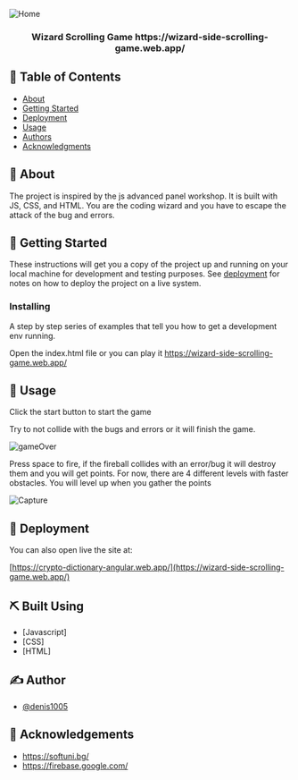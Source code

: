 
![Home](https://user-images.githubusercontent.com/19151979/212089031-06710533-df58-42fa-bd1b-0e54e5d52612.PNG)

<h3 align="center">Wizard Scrolling Game  https://wizard-side-scrolling-game.web.app/</h3>

## 📝 Table of Contents
- [About](#about)
- [Getting Started](#getting_started)
- [Deployment](#deployment)
- [Usage](#usage)
- [Authors](#authors)
- [Acknowledgments](#acknowledgement)

## 🧐 About <a name = "about"></a>

The project is inspired by the js advanced panel workshop. It is built with JS, CSS, and HTML. You are the coding wizard and you have to escape the attack of the bug and errors.


## 🏁 Getting Started <a name = "getting_started"></a>
These instructions will get you a copy of the project up and running on your local machine for development and testing purposes. See [deployment](#deployment) for notes on how to deploy the project on a live system.


### Installing
A step by step series of examples that tell you how to get a development env running.

Open the index.html file or you can play it  https://wizard-side-scrolling-game.web.app/

## 🎈 Usage <a name="usage"></a>

Click the start button to start the game

Try to not collide with the bugs and errors or it will finish the game.

 ![gameOver](https://user-images.githubusercontent.com/19151979/212089935-b94bccb6-7303-426e-a9c8-ca4a2ed5eb2a.PNG)

Press space to fire, if the fireball collides with an error/bug it will destroy them and you will get points. For now, there are 4 different levels with faster obstacles. You will level up when you gather the points

![Capture](https://user-images.githubusercontent.com/19151979/212090517-ffda5b8e-638e-4eab-a243-babd65b00b15.PNG)

## 🚀 Deployment <a name = "deployment"></a>

You can also open live the site at:

[https://crypto-dictionary-angular.web.app/](https://wizard-side-scrolling-game.web.app/)

## ⛏️ Built Using <a name = "built_using"></a>
- [Javascript]
- [CSS]
- [HTML]


## ✍️ Author <a name = "authors"></a>
- [@denis1005](https://github.com/denis1005) 

## 🎉 Acknowledgements <a name = "acknowledgement"></a>
- https://softuni.bg/
- https://firebase.google.com/ 

